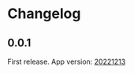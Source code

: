 # Changelog

## 0.0.1

First release. App version: [20221213](https://github.com/thetredev/steamcmd/releases/tag/20221213)
